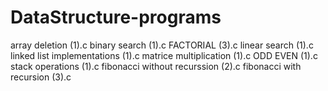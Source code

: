 # DataStructure-programs
array deletion (1).c
binary search (1).c
FACTORIAL (3).c
linear search (1).c
linked list implementations (1).c
matrice multiplication (1).c
ODD EVEN (1).c
stack operations (1).c
fibonacci without recurssion (2).c
fibonacci with recursion (3).c
